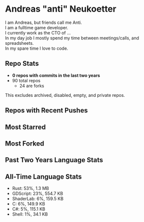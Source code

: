 
# Andreas "anti" Neukoetter

I am Andreas, but friends call me Anti.  
I am a fulltime game developer.  
I currently work as the CTO of ...  
In my day job I mostly spend my time between meetings/calls, and spreadsheets.  
In my spare time I love to code.  

## Repo Stats
- **0 repos with commits in the last two years**
- 90 total repos
  - 24 are forks

This excludes archived, disabled, empty, and private repos.

## Repos with Recent Pushes


## Most Starred


## Most Forked


## Past Two Years Language Stats


## All-Time Language Stats
- Rust: 53%, 1.3 MB
- GDScript: 23%, 554.7 KB
- ShaderLab: 6%, 159.5 KB
- C: 6%, 149.9 KB
- C#: 5%, 115.1 KB
- Shell: 1%, 34.1 KB

